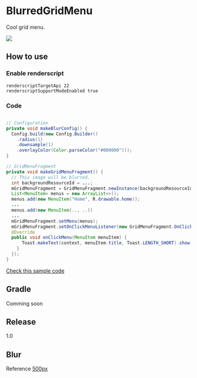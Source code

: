 # BlurredGridMenu
Cool grid menu.

![](https://github.com/gotokatsuya/BlurredGridMenu/blob/master/image.jpg)

## How to use

### Enable renderscript
```
renderscriptTargetApi 22  
renderscriptSupportModeEnabled true
```

### Code
```java

// Configuration
private void makeBlurConfig() {
  Config.build(new Config.Builder()
    .radius(1)
    .downsample(1)
    .overlayColor(Color.parseColor("#000000")));
}

// GridMenuFragment
private void makeGridMenuFragment() {
  // This image will be blurred.
  int backgroundResourceId = ...;
  mGridMenuFragment = GridMenuFragment.newInstance(backgroundResourceId)
  List<MenuItem> menus = new ArrayList<>();
  menus.add(new MenuItem("Home", R.drawable.home));
  ...
  menus.add(new MenuItem(.., ..))
  ...
  mGridMenuFragment.setMenu(menus);
  mGridMenuFragment.setOnClickMenuListener(new GridMenuFragment.OnClickMenuListener() {
  @Override
  public void onClickMenu(MenuItem menuItem) {
      Toast.makeText(context, menuItem.title, Toast.LENGTH_SHORT).show();
    }
  });
}
```
[Check this sample code](https://github.com/gotokatsuya/BlurredGridMenu/blob/master/app/src/main/java/com/goka/sample/MainActivity.java)


## Gradle
Comming soon

## Release
1.0


## Blur
Reference
[500px](https://github.com/500px/500px-android-blur)

